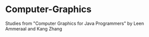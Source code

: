 # Computer-Graphics
Studies from "Computer Graphics for Java Programmers" by Leen Ammeraal and Kang Zhang
